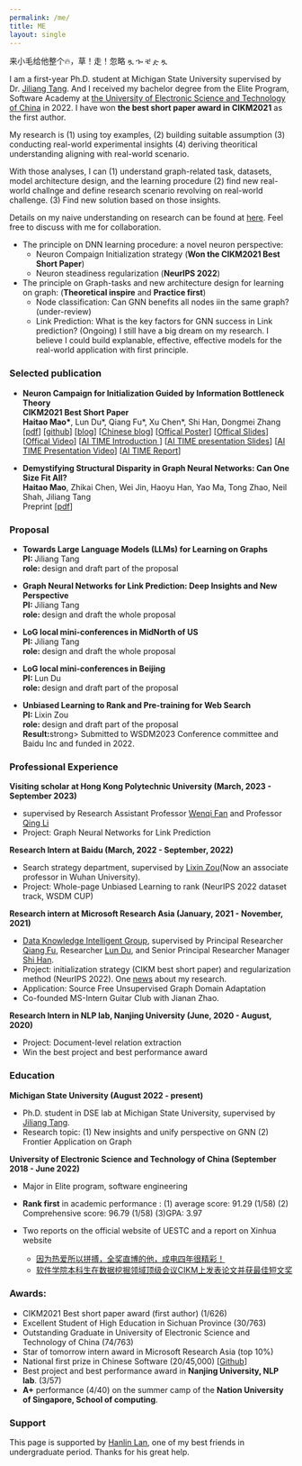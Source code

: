 ```yaml
---
permalink: /me/
title: ME
layout: single
---
```

来小毛给他整个🔥，草！走！忽略 ጿ ኈ ቼ ዽ ጿ

I am a first-year Ph.D. student at Michigan State University supervised by Dr. [Jiliang Tang](http://www.cse.msu.edu/~tangjili/index.html). And I received my bachelor degree from the Elite Program, Software Academy at [the University of Electronic Science and Technology of China](https://en.uestc.edu.cn/) in 2022. I have won **the best short paper award in CIKM2021** as the first author.



My research is  (1) using toy examples, (2) building  suitable assumption (3) conducting real-world experimental insights (4) deriving theoritical understanding aligning with real-world scenario. 

With those analyses, I can (1) understand graph-related task, datasets, model architecture design, and the learning procedure (2) find new real-world challnge and define research scenario revolving on real-world challenge. (3) Find new solution based on those insights. 

Details on my naive understanding on research can be found at [here](https://haitaomao.github.io/categories/naive/). Feel free to discuss with me for collaboration. 

- The principle on DNN learning procedure: a novel neuron perspective:
  -  Neuron Compaign Initialization strategy (**Won the CIKM2021 Best Short Paper**) 
  - Neuron steadiness regularization (**NeurIPS 2022**) 
- The principle on Graph-tasks and new architecture design for learning on graph: (**Theoretical inspire** and **Practice first**)
  - Node classification: Can GNN benefits all nodes iin the same graph? (under-review)
  - Link Prediction: What is the key factors for GNN success in Link prediction? (Ongoing)
I still have a big dream on my research. I believe I could build explanable, effective, effective models for the real-world application with first principle.



### Selected publication

<ul>
    <li>
      <p>
        <strong> Neuron Campaign for Initialization Guided by Information Bottleneck Theory </strong><br>
        <strong>CIKM2021 Best Short Paper</strong><br>
        <strong>Haitao Mao*</strong>, Lun Du*, Qiang Fu*, Xu Chen*,   Shi Han, Dongmei Zhang <br>
        [<a href="https://arxiv.org/pdf/2108.06530.pdf">pdf</a>]
        [<a href="https://github.com/HaitaoMao/Neuron-Campaign-for-Initialization-Guided-by-Information-Bottleneck-Theory">github</a>]
        [<a href="https://haitaomao.github.io/categories/neuronCampaign/">blog</a>]
        [<a href="https://zhuanlan.zhihu.com/p/398198523">Chinese blog</a>]
        [<a href="https://github.com/haitaomao/haitaomao.github.io/blob/master/_files/CIKM2021/Init_poster.pdf">Offical Poster</a>]
        [<a href="https://github.com/haitaomao/haitaomao.github.io/blob/master/_files/CIKM2021/CIKM21_Neuron_Campaign_for_Initialization_Guided_by_Information_Bottleneck_Theory.pdf">Offical Slides</a>]
        [<a href="https://github.com/haitaomao/haitaomao.github.io/blob/master/_files/CIKM2021/Init_video.mp4">Offical Video</a>]
        [<a href="https://mp.weixin.qq.com/s/PEt7m_iadPGm9puO0S0nHw">AI TIME Introduction </a>]
        [<a href="https://github.com/haitaomao/haitaomao.github.io/blob/master/_files/CIKM2021/AITime%20CIKM21%20-%20Neuron%20Campaign.pdf">AI TIME presentation Slides</a>]
        [<a href="https://www.bilibili.com/video/BV1fL411V7FP?spm_id_from=333.1007.top_right_bar_window_history.content.click">AI TIME Presentation Video</a>]
        [<a href="https://mp.weixin.qq.com/s/V0pwLwTR-rVpe8h5NL_u3g">AI TIME Report</a>] 
      </p>
    </li>
    <li>
      <p>
          <strong>Demystifying Structural Disparity in Graph Neural Networks: Can One Size Fit All?</strong><br>
          <strong>Haitao Mao</strong>, Zhikai Chen, Wei Jin, Haoyu Han, Yao Ma, Tong Zhao, Neil Shah, Jiliang Tang <br>
          Preprint [<a href="https://arxiv.org/abs/2306.01323.pdf">pdf</a>]
      </p>
  </li>
</ul>



### Proposal

<ul>
    <li>
      <p>
        <strong>Towards Large Language Models (LLMs) for Learning on Graphs </strong><br>
          <strong>PI: </strong> Jiliang Tang <br>
        <strong>role: </strong> design and draft part of the proposal
       </p>
	  </li>
    <li>
      <p>
        <strong> Graph Neural Networks for Link Prediction: Deep Insights and New Perspective </strong><br>
          <strong>PI: </strong> Jiliang Tang <br>
        <strong>role: </strong> design and draft the whole proposal
       </p>
	</li>
  <li>
      <p>
        <strong> LoG local mini-conferences in MidNorth of US  </strong><br>
          <strong>PI: </strong> Jiliang Tang <br>
        <strong>role: </strong> design and draft the whole proposal
       </p>
	</li>
    <li>
      <p>
        <strong> LoG local mini-conferences in Beijing  </strong><br>
          <strong>PI: </strong> Lun Du <br>
        <strong>role: </strong> design and draft part of the proposal
       </p>
	</li>
    <li>
      <p>
        <strong> Unbiased Learning to Rank and Pre-training for Web Search   </strong><br>
          <strong>PI: </strong> Lixin Zou <br>
        <strong>role: </strong> design and draft part of the proposal <br>
          <strong>Result:</strong>strong> Submitted to WSDM2023 Conference committee and Baidu Inc and funded in 2022.
       </p>
	</li>
</ul>



### Professional Experience

**Visiting scholar at Hong Kong Polytechnic University (March, 2023 - September 2023)**

- supervised by Research Assistant Professor [Wenqi Fan](https://wenqifan03.github.io/) and Professor [Qing Li](https://www4.comp.polyu.edu.hk/~csqli/)
- Project: Graph Neural Networks for Link Prediction

**Research Intern at Baidu (March, 2022 - September, 2022)**

- Search strategy department, supervised by [Lixin Zou](https://www.zoulixin.site/)(Now an associate professor in Wuhan University).
- Project: Whole-page Unbiased Learning to rank (NeurIPS 2022 dataset track, WSDM CUP)

**Research intern at Microsoft Research Asia (January, 2021 - November, 2021)**

-  [Data Knowledge Intelligent Group](https://www.microsoft.com/en-us/research/group/data-knowledge-intelligence/), supervised by Principal Researcher [Qiang Fu](https://scholar.google.com/citations?hl=en&user=bwTLZSIAAAAJ), Researcher [Lun Du](https://scholar.google.com/citations?user=3XUANDAAAAAJ&hl=en&oi=ao), and Senior Principal Researcher Manager [Shi Han](https://www.microsoft.com/en-us/research/people/shihan/). 
- Project: initialization strategy (CIKM best short paper) and regularization method (NeurIPS 2022).  One [news](https://mp.weixin.qq.com/s/9wREeVH-o1TZ6Y-zcxXxXQ) about my research.
- Application: Source Free Unsupervised Graph Domain Adaptation
- Co-founded MS-Intern Guitar Club with Jianan Zhao.

**Research Intern in NLP lab, Nanjing University (June, 2020 - August, 2020)**

- Project: Document-level relation extraction
- Win the best project and best performance award



### Education

**Michigan State University (August 2022 - present)**

- Ph.D. student in DSE lab at Michigan State University, supervised by [Jiliang Tang](http://www.cse.msu.edu/~tangjili/index.html). 
- Research topic: (1) New insights and unify perspective on GNN (2) Frontier Application on Graph

**University of Electronic Science and Technology of China  (September 2018 - June 2022)**

- Major in Elite program, software engineering 
- **Rank first** in academic performance : (1) average score: 91.29 (1/58) (2) Comprehensive score: 96.79 (1/58) (3)GPA: 3.97

- Two reports on the official website of UESTC and a report on Xinhua website
  - [因为热爱所以拼搏，全奖直博的他，成电四年很精彩！](https://mp.weixin.qq.com/s/CMcPWZ1YTafE8CUQcA619Q) 
  - [软件学院本科生在数据挖掘领域顶级会议CIKM上发表论文并获最佳短文奖](https://news.uestc.edu.cn/?n=UestcNews.Front.DocumentV2.ArticlePage&Id=81841)

### Awards:

- CIKM2021 Best short paper award (first author) (1/626)
- Excellent Student of High Education in Sichuan Province (30/763)
- Outstanding Graduate in University of Electronic Science and Technology of China (74/763)
- Star of tomorrow intern award in Microsoft Research Asia (top 10%)
- National first prize in Chinese Software (20/45,000) [[Github](https://github.com/xiaobao520123/EnterpriseNavigator)]
- Best project and best performance award in **Nanjing University, NLP lab**. (3/57)
- **A+** performance (4/40) on the summer camp of the **Nation University of Singapore, School of computing**. 



### Support

This page is supported by [Hanlin Lan](https://runtus.top), one of my best friends in undergraduate period. Thanks for his great help.